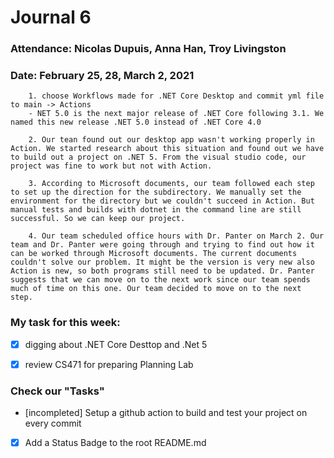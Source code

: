 # Journal 6

### Attendance: Nicolas Dupuis, Anna Han, Troy Livingston
### Date: February 25, 28, March 2,  2021

        1. choose Workflows made for .NET Core Desktop and commit yml file to main -> Actions
        - NET 5.0 is the next major release of .NET Core following 3.1. We named this new release .NET 5.0 instead of .NET Core 4.0
 
        2. Our tean found out our desktop app wasn't working properly in Action. We started research about this situation and found out we have to build out a project on .NET 5. From the visual studio code, our project was fine to work but not with Action.
 
        3. According to Microsoft documents, our team followed each step to set up the direction for the subdirectory. We manually set the environment for the directory but we couldn't succeed in Action. But manual tests and builds with dotnet in the command line are still successful. So we can keep our project.
 
        4. Our team scheduled office hours with Dr. Panter on March 2. Our team and Dr. Panter were going through and trying to find out how it can be worked through Microsoft documents. The current documents couldn't solve our problem. It might be the version is very new also Action is new, so both programs still need to be updated. Dr. Panter suggests that we can move on to the next work since our team spends much of time on this one. Our team decided to move on to the next step.



### **My task for this week:**

- [x]  digging about .NET Core Desttop and .Net 5

- [x]   review CS471 for preparing Planning Lab


 ### **Check our "Tasks"**

 - [incompleted] Setup a github action to build and test your project on every commit

 - [x] Add a Status Badge to the root README.md

 

 


